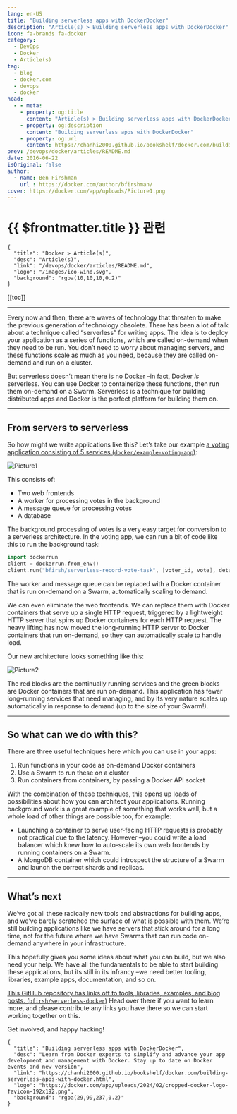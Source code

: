```yaml
---
lang: en-US
title: "Building serverless apps with DockerDocker"
description: "Article(s) > Building serverless apps with DockerDocker"
icon: fa-brands fa-docker
category:
  - DevOps
  - Docker
  - Article(s)
tag:
  - blog
  - docker.com
  - devops
  - docker
head:
  - - meta:
    - property: og:title
      content: "Article(s) > Building serverless apps with DockerDocker"
    - property: og:description
      content: "Building serverless apps with DockerDocker"
    - property: og:url
      content: https://chanhi2000.github.io/bookshelf/docker.com/building-serverless-apps-with-docker.html
prev: /devops/docker/articles/README.md
date: 2016-06-22
isOriginal: false
author:
  - name: Ben Firshman
    url : https://docker.com/author/bfirshman/
cover: https://docker.com/app/uploads/Picture1.png
---
```


# {{ $frontmatter.title }} 관련

```component VPCard
{
  "title": "Docker > Article(s)",
  "desc": "Article(s)",
  "link": "/devops/docker/articles/README.md",
  "logo": "/images/ico-wind.svg",
  "background": "rgba(10,10,10,0.2)"
}
```

[[toc]]

---

<SiteInfo
  name="Building serverless apps with DockerDocker"
  desc="Learn from Docker experts to simplify and advance your app development and management with Docker. Stay up to date on Docker events and new version"
  url="https://docker.com/blog/building-serverless-apps-with-docker"
  logo="https://docker.com/app/uploads/2024/02/cropped-docker-logo-favicon-192x192.png"
  preview="https://docker.com/app/uploads/Picture1.png"/>

Every now and then, there are waves of technology that threaten to make the previous generation of technology obsolete. There has been a lot of talk about a technique called “serverless” for writing apps. The idea is to deploy your application as a series of functions, which are called on-demand when they need to be run. You don’t need to worry about managing servers, and these functions scale as much as you need, because they are called on-demand and run on a cluster.

But serverless doesn’t mean there is no Docker –in fact, Docker *is* serverless. You can use Docker to containerize these functions, then run them on-demand on a Swarm. Serverless is a technique for building distributed apps and Docker is the perfect platform for building them on.

---

## From servers to serverless

So how might we write applications like this? Let’s take our example [a voting application consisting of 5 services (<FontIcon icon="iconfont icon-github"/>`docker/example-voting-app`)](https://github.com/docker/example-voting-app):

![Picture1](https://docker.com/app/uploads/Picture1.png)

This consists of:

- Two web frontends
- A worker for processing votes in the background
- A message queue for processing votes
- A database

The background processing of votes is a very easy target for conversion to a serverless architecture. In the voting app, we can run a bit of code like this to run the background task:

```go
import dockerrun
client = dockerrun.from_env()
client.run("bfirsh/serverless-record-vote-task", [voter_id, vote], detach=True)
```

The worker and message queue can be replaced with a Docker container that is run on-demand on a Swarm, automatically scaling to demand.

We can even eliminate the web frontends. We can replace them with Docker containers that serve up a single HTTP request, triggered by a lightweight HTTP server that spins up Docker containers for each HTTP request. The heavy lifting has now moved the long-running HTTP server to Docker containers that run on-demand, so they can automatically scale to handle load.

Our new architecture looks something like this:

![Picture2](https://docker.com/app/uploads/Picture2.png)

The red blocks are the continually running services and the green blocks are Docker containers that are run on-demand. This application has fewer long-running services that need managing, and by its very nature scales up automatically in response to demand (up to the size of your Swarm!).

---

## So what can we do with this?

There are three useful techniques here which you can use in your apps:

1. Run functions in your code as on-demand Docker containers
2. Use a Swarm to run these on a cluster
3. Run containers from containers, by passing a Docker API socket

With the combination of these techniques, this opens up loads of possibilities about how you can architect your applications. Running background work is a great example of something that works well, but a whole load of other things are possible too, for example:

- Launching a container to serve user-facing HTTP requests is probably not practical due to the latency. However –you could write a load balancer which knew how to auto-scale its own web frontends by running containers on a Swarm.
- A MongoDB container which could introspect the structure of a Swarm and launch the correct shards and replicas.

---

## What’s next

We’ve got all these radically new tools and abstractions for building apps, and we’ve barely scratched the surface of what is possible with them. We’re still building applications like we have servers that stick around for a long time, not for the future where we have Swarms that can run code on-demand anywhere in your infrastructure.

This hopefully gives you some ideas about what you can build, but we also need your help. We have all the fundamentals to be able to start building these applications, but its still in its infrancy –we need better tooling, libraries, example apps, documentation, and so on.

[This GitHub repository has links off to tools, libraries, examples, and blog posts. (<FontIcon icon="iconfont icon-github"/>`bfirsh/serverless-docker`)](https://github.com/bfirsh/serverless-docker) Head over there if you want to learn more, and please contribute any links you have there so we can start working together on this.

Get involved, and happy hacking!

<!-- TODO: add ARTICLE CARD -->
```component VPCard
{
  "title": "Building serverless apps with DockerDocker",
  "desc": "Learn from Docker experts to simplify and advance your app development and management with Docker. Stay up to date on Docker events and new version",
  "link": "https://chanhi2000.github.io/bookshelf/docker.com/building-serverless-apps-with-docker.html",
  "logo": "https://docker.com/app/uploads/2024/02/cropped-docker-logo-favicon-192x192.png",
  "background": "rgba(29,99,237,0.2)"
}
```
